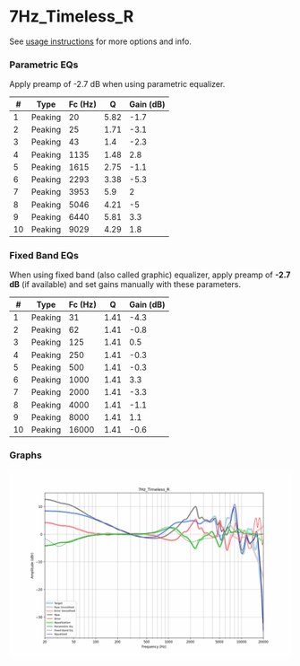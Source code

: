 # 7Hz_Timeless_R
See [usage instructions](https://github.com/jaakkopasanen/AutoEq#usage) for more options and info.

### Parametric EQs
Apply preamp of -2.7 dB when using parametric equalizer.

|   # | Type    |   Fc (Hz) |    Q |   Gain (dB) |
|-----|---------|-----------|------|-------------|
|   1 | Peaking |        20 | 5.82 |        -1.7 |
|   2 | Peaking |        25 | 1.71 |        -3.1 |
|   3 | Peaking |        43 | 1.4  |        -2.3 |
|   4 | Peaking |      1135 | 1.48 |         2.8 |
|   5 | Peaking |      1615 | 2.75 |        -1.1 |
|   6 | Peaking |      2293 | 3.38 |        -5.3 |
|   7 | Peaking |      3953 | 5.9  |         2   |
|   8 | Peaking |      5046 | 4.21 |        -5   |
|   9 | Peaking |      6440 | 5.81 |         3.3 |
|  10 | Peaking |      9029 | 4.29 |         1.8 |

### Fixed Band EQs
When using fixed band (also called graphic) equalizer, apply preamp of **-2.7 dB** (if available) and set gains manually with these parameters.

|   # | Type    |   Fc (Hz) |    Q |   Gain (dB) |
|-----|---------|-----------|------|-------------|
|   1 | Peaking |        31 | 1.41 |        -4.3 |
|   2 | Peaking |        62 | 1.41 |        -0.8 |
|   3 | Peaking |       125 | 1.41 |         0.5 |
|   4 | Peaking |       250 | 1.41 |        -0.3 |
|   5 | Peaking |       500 | 1.41 |        -0.3 |
|   6 | Peaking |      1000 | 1.41 |         3.3 |
|   7 | Peaking |      2000 | 1.41 |        -3.3 |
|   8 | Peaking |      4000 | 1.41 |        -1.1 |
|   9 | Peaking |      8000 | 1.41 |         1.1 |
|  10 | Peaking |     16000 | 1.41 |        -0.6 |

### Graphs
![](./7Hz_Timeless_R.png)
